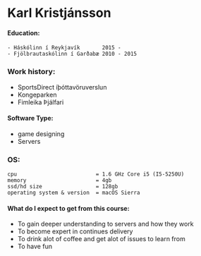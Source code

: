 
# Karl Kristjánsson

#### __Education:__

    - Háskólinn í Reykjavík       2015 - 
    - Fjölbrautaskólinn í Garðabæ 2010 - 2015

### __Work history__:

- SportsDirect íþóttavöruverslun
- Kongeparken
- Fimleika Þjálfari

#### __Software Type:__

- game designing 
- Servers

### __OS:__
    
    cpu                         = 1.6 GHz Core i5 (I5-5250U)
    memory                      = 4gb
    ssd/hd size                 = 128gb
    operating system & version  = macOS Sierra
  
#### __What do I expect to get from this course:__

- To gain deeper understanding to servers and how they work
- To become expert in continues delivery
- To drink alot of coffee and get alot of issues to learn from
- To have fun



